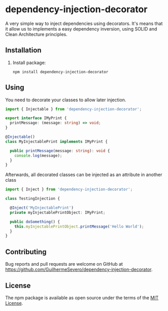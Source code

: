 # dependency-injection-decorator

A very simple way to inject dependencies using decorators. It's means that it allow us to implements a easy dependency inversion, using SOLID and Clean Architecture principles.

## Installation
1. Install package:
    ```
    npm install dependency-injection-decorator
    ```

## Using
You need to decorate your classes to allow later injection.
```ts
import { Injectable } from 'dependency-injection-decorator';

export interface IMyPrint {
  printMessage: (message: string) => void;
}

@Injectable()
class MyInjectablePrint implements IMyPrint {

  public printMessage(message: string): void {
    console.log(message);
  }
}
```

Afterwards, all decorated classes can be injected as an attribute in another class
```ts
import { Inject } from 'dependency-injection-decorator';

class TestingInjection {

  @Inject('MyInjectablePrint')
  private myInjectablePrintObject: IMyPrint;

  public doSomething() {
    this.myInjectablePrintObject.printMessage('Hello World');
  }
}
```

## Contributing

Bug reports and pull requests are welcome on GitHub at https://github.com/GuilhermeSevero/dependency-injection-decorator.


## License

The npm package is available as open source under the terms of the [MIT License](http://opensource.org/licenses/MIT).
